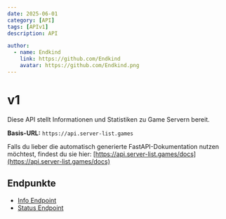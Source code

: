 ```yaml
---
date: 2025-06-01
category: [API]
tags: [APIv1]
description: API

author:
  - name: Endkind
    link: https://github.com/Endkind
    avatar: https://github.com/Endkind.png
---
```


# v1

Diese API stellt Informationen und Statistiken zu Game Servern bereit.

**Basis-URL:** `https://api.server-list.games`

Falls du lieber die automatisch generierte FastAPI-Dokumentation nutzen möchtest, findest du sie hier:
[https://api.server-list.games/docs](https://api.server-list.games/docs)

## Endpunkte

- [Info Endpoint](info.md)
- [Status Endpoint](status.md)